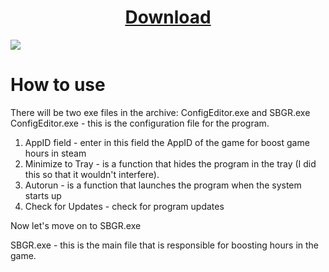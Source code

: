 <p align="center">
  <h1 align="center">
  <a href="https://github.com/retrojan/SBGR/releases/download/SBGR/SBGR.zip">Download</a></h1>


  
  <img src="https://i.imgur.com/VUiu23X.png"/>
</p>


# How to use
There will be two exe files in the archive: ConfigEditor.exe and SBGR.exe
ConfigEditor.exe - this is the configuration file for the program.
1. AppID field - enter in this field the AppID of the game for boost game hours in steam
2. Minimize to Tray - is a function that hides the program in the tray (I did this so that it wouldn't interfere).
3. Autorun - is a function that launches the program when the system starts up
4. Check for Updates - check for program updates

Now let's move on to SBGR.exe

SBGR.exe - this is the main file that is responsible for boosting hours in the game.
